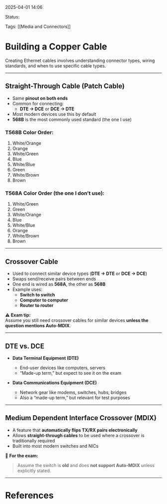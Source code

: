 2025-04-01 14:06

Status:

Tags: [[Media and Connectors]]

# Building a Copper Cable

Creating Ethernet cables involves understanding connector types, wiring standards, and when to use specific cable types.

---

## Straight-Through Cable (Patch Cable)

- Same **pinout on both ends**
- Common for connecting:
  - **DTE → DCE** or **DCE → DTE**
- Most modern devices use this by default
- **568B** is the most commonly used standard (the one I use)

### T568B Color Order:
1. White/Orange  
2. Orange  
3. White/Green  
4. Blue  
5. White/Blue  
6. Green  
7. White/Brown  
8. Brown

### T568A Color Order (the one I don’t use):
1. White/Green  
2. Green  
3. White/Orange  
4. Blue  
5. White/Blue  
6. Orange  
7. White/Brown  
8. Brown

---

## Crossover Cable

- Used to connect similar device types (**DTE → DTE** or **DCE → DCE**)
- Swaps send/receive pairs between ends
- One end is wired as **568A**, the other as **568B**
- Example uses:
  - **Switch to switch**
  - **Computer to computer**
  - **Router to router**

⚠️ **Exam tip:**  
Assume you still need crossover cables for similar devices **unless the question mentions Auto-MDIX**.

---

## DTE vs. DCE

- **Data Terminal Equipment (DTE)**  
  - End-user devices like computers, servers  
  - “Made-up term,” but expect to see it on the exam

- **Data Communications Equipment (DCE)**  
  - Network gear like modems, switches, hubs, bridges  
  - Also a “made-up term,” but relevant for test purposes

---

## Medium Dependent Interface Crossover (MDIX)

- A feature that **automatically flips TX/RX pairs electronically**
- Allows **straight-through cables** to be used where a crossover is traditionally required
- Built into most modern switches and NICs

🧠 **For the exam:**  
> Assume the switch is **old** and does **not support Auto-MDIX** unless explicitly stated.

---

# References
